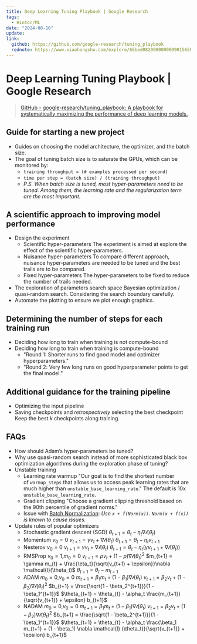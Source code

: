 ```yaml
---
title: Deep Learning Tuning Playbook | Google Research
tags:
  - Hinton/ML
date: "2024-08-16"
update: 
link:
  github: https://github.com/google-research/tuning_playbook
  rednote: https://www.xiaohongshu.com/explore/66bed0820000000009015668?xsec_token=ABgXo5zAH7tHnJjGUBSodsiLwmuHXwyrfU2jQO2Yi8dyM=&xsec_source=pc_user
---
```


# Deep Learning Tuning Playbook | Google Research

> [GitHub - google-research/tuning\_playbook: A playbook for systematically maximizing the performance of deep learning models.](https://github.com/google-research/tuning_playbook)

## Guide for starting a new project

- Guides on choosing the model architecture, the optimizer, and the batch size.
- The goal of tuning batch size is to saturate the GPUs, which can be monitored by:
    - `training throughput = (# examples processed per second)`
    - `time per step = (batch size) / (training throughput)`
    - _P.S. When batch size is tuned, most hyper-parameters need to be tuned. Among them, the learning rate and the regularization term are the most important._

## A scientific approach to improving model performance

- Design the experiment
    - Scientific hyper-parameters
        The experiment is aimed at explore the effect of the scientific hyper-parameters.
    - Nuisance hyper-parameters
        To compare different approach, nuisance hyper-parameters are needed to be tuned and the best trails are to be compared.
    - Fixed hyper-parameters
        The hyper-parameters to be fixed to reduce the number of trails needed.
- The exploration of parameters search space
    Bayesian optimization / quasi-random search. Considering the search boundary carefully.
- Automate the plotting to ensure we plot enough graphics.

## Determining the number of steps for each training run

- Deciding how long to train when training is not compute-bound
- Deciding how long to train when training is compute-bound
    - "Round 1: Shorter runs to find good model and optimizer hyperparameters."
    - "Round 2: Very few long runs on good hyperparameter points to get the final model."

## Additional guidance for the training pipeline

- Optimizing the input pipeline
- Saving checkpoints and _retrospectively_ selecting the best checkpoint
    Keep the best $k$ checkpoints along training.

## FAQs

- How should Adam’s hyper-parameters be tuned?
- Why use quasi-random search instead of more sophisticated black box optimization algorithms during the exploration phase of tuning?
- Unstable training
    - Learning rate warmup
        "Our goal is to find the shortest number of `warmup_steps` that allows us to access peak learning rates that are much higher than `unstable_base_learning_rate`." The default is 10x `unstable_base_learning_rate`.
    - Gradient clipping
        "Choose a gradient clipping threshold based on the 90th percentile of gradient norms." 
    - Issue with [Batch Normalization](): _Use `x + f(Norm(x))`. `Norm(x + f(x))` is known to cause issues._
- Update rules of popular optimizers
    - Stochastic gradient descent (SGD)
        $\theta_{t+1} = \theta_{t} - \eta_t \nabla \mathcal{l}(\theta_t)$
    - Momentum
        $v_0 = 0$
        $v_{t+1} = \gamma v_{t} + \nabla \mathcal{l}(\theta_t)$
        $\theta_{t+1} = \theta_{t} - \eta_t v_{t+1}$
    - Nesterov
        $v_0 = 0$
        $v_{t+1} = \gamma v_{t} + \nabla \mathcal{l}(\theta_t)$
        $\theta_{t+1} = \theta_{t} - \eta_t( \gamma v_{t+1} + \nabla \mathcal{l}(\theta_{t}))$
    - RMSProp
        $v_0 = 1 \text{,} m_0 = 0$
        $v_{t+1} = \rho v_{t} + (1 - \rho) \nabla \mathcal{l}(\theta_t)^2$
        $m_{t+1} = \gamma m_{t} + \frac{\eta_t}{\sqrt{v_{t+1} + \epsilon}}\nabla \mathcal{l}(\theta_t)$
        $\theta_{t+1} = \theta_{t} - m_{t+1}$
    - ADAM
        $m_0 = 0 \text{,} v_0 = 0$
        $m_{t+1} = \beta_1 m_{t} + (1 - \beta_1) \nabla \mathcal{l} (\theta_t)$
        $v_{t+1} = \beta_2 v_{t} + (1 - \beta_2) \nabla \mathcal{l}(\theta_t)^2$
        $b_{t+1} = \frac{\sqrt{1 - \beta_2^{t+1}}}{1 - \beta_1^{t+1}}$
        $\theta_{t+1} = \theta_{t} - \alpha_t \frac{m_{t+1}}{\sqrt{v_{t+1}} + \epsilon} b_{t+1}$
    - NADAM
        $m_0 = 0 \text{,} v_0 = 0$
        $m_{t+1} = \beta_1 m_{t} + (1 - \beta_1) \nabla \mathcal{l} (\theta_t)$
        $v_{t+1} = \beta_2 v_{t} + (1 - \beta_2) \nabla \mathcal{l} (\theta_t)^2$
        $b_{t+1} = \frac{\sqrt{1 - \beta_2^{t+1}}}{1 - \beta_1^{t+1}}$
        $\theta_{t+1} = \theta_{t} - \alpha_t \frac{\beta_1 m_{t+1} + (1 - \beta_1) \nabla \mathcal{l} (\theta_t)}{\sqrt{v_{t+1}} + \epsilon} b_{t+1}$